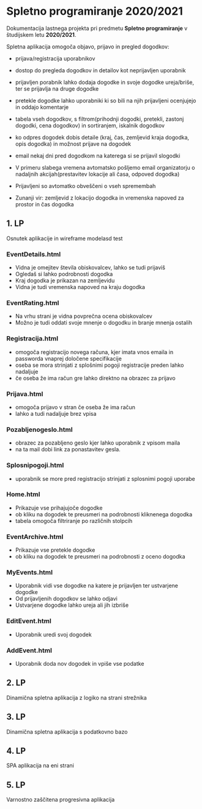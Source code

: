 # Spletno programiranje 2020/2021

Dokumentacija lastnega projekta pri predmetu **Spletno programiranje** v študijskem letu **2020/2021**.

Spletna aplikacija omogoča objavo, prijavo in pregled dogodkov:
- prijava/registracija uporabnikov
- dostop do pregleda dogodkov in detailov kot neprijavljen uporabnik
- prijavljen porabnik lahko dodaja dogodke in svoje dogodke ureja/briše, ter se prijavlja na druge dogodke
- pretekle dogodke lahko uporabniki ki so bili na njih prijavljeni ocenjujejo in oddajo komentarje
- tabela vseh dogodkov, s filtrom(prihodnji dogodki, pretekli, zastonj dogodki, cena dogodkov) in sortiranjem, iskalnik dogodkov
- ko odpres dogodek dobis detaile (kraj, čas, zemljevid kraja dogodka, opis dogodka) in možnost prijave na dogodek
- email nekaj dni pred dogodkom na katerega si se prijavil
slogodki
- V primeru slabega vremena avtomatsko pošljemo email organizatorju o nadaljnih akcijah(prestavitev lokacije ali časa, odpoved dogodka)
- Prijavljeni so avtomatko obveščeni o vseh spremembah

- Zunanji vir: zemljevid z lokacijo dogodka in vremenska napoved za prostor in čas dogodka

## 1. LP
Osnutek aplikacije in wireframe modelasd test

### EventDetails.html
- Vidna je omejitev števila obiskovalcev, lahko se tudi prijaviš
- Ogledaš si lahko podrobnosti dogodka
- Kraj dogodka je prikazan na zemljevidu
- Vidna je tudi vremenska napoved na kraju dogodka

### EventRating.html
- Na vrhu strani je vidna povprečna ocena obiskovalcev
- Možno je tudi oddati svoje mnenje o dogodku in branje mnenja ostalih

### Registracija.html
- omogoča registracijo novega računa, kjer imata vnos emaila in passworda vnaprej določene specifikacije
- oseba se mora strinjati z splošnimi pogoji registracije preden lahko nadaljuje
- če oseba že ima račun gre lahko direktno na obrazec za prijavo

### Prijava.html
- omogoča prijavo v stran če oseba že ima račun
- lahko a tudi nadaljuje brez vpisa

### Pozabljenogeslo.html
- obrazec za pozabljeno geslo kjer lahko uporabnik z vpisom maila
- na ta mail dobi link za ponastavitev gesla.

### Splosnipogoji.html
- uporabnik se more pred registracijo strinjati z splosnimi pogoji uporabe

### Home.html

- Prikazuje vse prihajujoče dogodke
- ob kliku na dogodek te preusmeri na podrobnosti kliknenega dogodka
- tabela omogoča filtriranje po različnih stolpcih

### EventArchive.html

- Prikazuje vse pretekle dogodke
- ob kliku na dogodek te preusmeri na podrobnosti z oceno dogodka

### MyEvents.html
- Uporabnik vidi vse dogodke na katere je prijavljen ter ustvarjene dogodke
- Od prijavljenih dogodkov se lahko odjavi
- Ustvarjene dogodke lahko ureja ali jih izbriše

### EditEvent.html
- Uporabnik uredi svoj dogodek

### AddEvent.html
- Uporabnik doda nov dogodek in vpiše vse podatke

## 2. LP
Dinamična spletna aplikacija z logiko na strani strežnika

## 3. LP
Dinamična spletna aplikacija s podatkovno bazo

## 4. LP
SPA aplikacija na eni strani

## 5. LP
Varnostno zaščitena progresivna aplikacija
